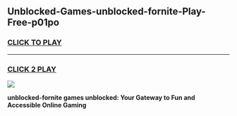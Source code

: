 
## Unblocked-Games-unblocked-fornite-Play-Free-p01po
<h3>
<a href="https://premium76.site?title=unblocked-fornite&ref=19M">CLICK TO PLAY</a></h3>
<hr>

<h3>
<a href="https://premium76.site?title=unblocked-fornite&ref=19M">CLICK 2 PLAY</a>
  
</h3>

<a href="https://premium76.site?title=unblocked-fornite&ref=19M"><img src="https://clearcache.store/games.png"></a>


**unblocked-fornite games unblocked: Your Gateway to Fun and Accessible Online Gaming**

